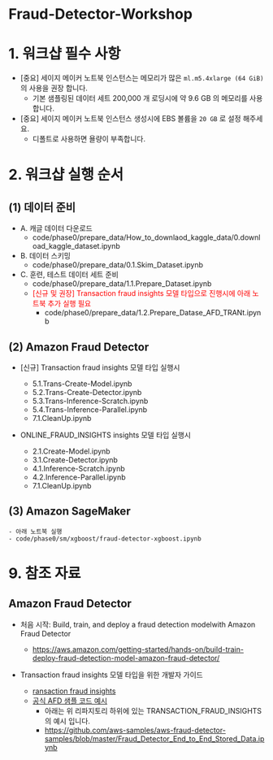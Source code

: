 # Fraud-Detector-Workshop

# 1. 워크샵 필수 사항
- [중요] 세이지 메이커 노트북 인스턴스는 메모리가 많은 `ml.m5.4xlarge (64 GiB)` 의 사용을 권장 합니다.
    - 기본 샘플링된 데이터 세트 200,000 개 로딩시에 약 9.6 GB 의 메모리를 사용합니다.
- [중요] 세이지 메이커 노트북 인스턴스 생성시에 EBS 볼륨을 `20 GB` 로 설정 해주세요. 
    - 디폴트로 사용하면 욜량이 부족합니다.

# 2. 워크샵 실행 순서

## (1) 데이터 준비
   
- A. 캐글 데이터 다운로드
    - code/phase0/prepare_data/How_to_downlaod_kaggle_data/0.download_kaggle_dataset.ipynb
- B. 데이터 스키밍
    - code/phase0/prepare_data/0.1.Skim_Dataset.ipynb
- C. 훈련, 테스트 데이터 세트 준비
    - code/phase0/prepare_data/1.1.Prepare_Dataset.ipynb
    - <font color="red">[신규 및 권장] Transaction fraud insights 모델 타입으로 진행시에 아래 노트북 추가 실행 필요</font>
        - code/phase0/prepare_data/1.2.Prepare_Datase_AFD_TRANt.ipynb


## (2) Amazon Fraud Detector 

- [신규] Transaction fraud insights 모델 타입 실행시
    - 5.1.Trans-Create-Model.ipynb
    - 5.2.Trans-Create-Detector.ipynb
    - 5.3.Trans-Inference-Scratch.ipynb
    - 5.4.Trans-Inference-Parallel.ipynb
    - 7.1.CleanUp.ipynb 


- ONLINE_FRAUD_INSIGHTS insights 모델 타입 실행시
    - 2.1.Create-Model.ipynb
    - 3.1.Create-Detector.ipynb
    - 4.1.Inference-Scratch.ipynb
    - 4.2.Inference-Parallel.ipynb
    - 7.1.CleanUp.ipynb 


## (3) Amazon SageMaker

    - 아래 노트북 실행
    - code/phase0/sm/xgboost/fraud-detector-xgboost.ipynb

        

# 9. 참조 자료

##  Amazon Fraud Detector

- 처음 시작: Build, train, and deploy a fraud detection modelwith Amazon Fraud Detector
    - https://aws.amazon.com/getting-started/hands-on/build-train-deploy-fraud-detection-model-amazon-fraud-detector/
    
    
- Transaction fraud insights 모델 타입을 위한 개발자 가이드 
    - [ransaction fraud insights](https://docs.aws.amazon.com/frauddetector/latest/ug/transaction-fraud-insights.html)
    - [공식 AFD 샘플 코드 예시](https://github.com/aws-samples/aws-fraud-detector-samples)
        - 아래는 위 리파지토리 하위에 있는 TRANSACTION_FRAUD_INSIGHTS 의 예시 입니다.
        - https://github.com/aws-samples/aws-fraud-detector-samples/blob/master/Fraud_Detector_End_to_End_Stored_Data.ipynb

